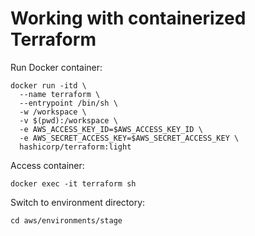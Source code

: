 # Working with containerized Terraform

Run Docker container:
```
docker run -itd \
  --name terraform \
  --entrypoint /bin/sh \
  -w /workspace \
  -v $(pwd):/workspace \
  -e AWS_ACCESS_KEY_ID=$AWS_ACCESS_KEY_ID \
  -e AWS_SECRET_ACCESS_KEY=$AWS_SECRET_ACCESS_KEY \
  hashicorp/terraform:light
```

Access container:
```
docker exec -it terraform sh
```

Switch to environment directory:
```
cd aws/environments/stage
```
